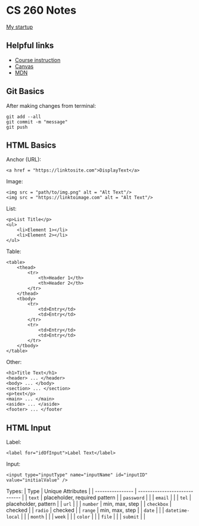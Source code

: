 # CS 260 Notes

[My startup](https://simon.cs260.click)

## Helpful links

- [Course instruction](https://github.com/webprogramming260)
- [Canvas](https://byu.instructure.com)
- [MDN](https://developer.mozilla.org)

## Git Basics

After making changes from terminal:
```
git add --all
git commit -m "message"
git push
```

## HTML Basics

Anchor (URL):
```
<a href = "https://linktosite.com">DisplayText</a>
```
Image:
```
<img src = "path/to/img.png" alt = "Alt Text"/>
<img src = "https://linktoimage.com" alt = "Alt Text"/>
```
List:
```
<p>List Title</p>
<ul>
    <li>Element 1></li>
    <li>Element 2></li>
</ul>
```
Table:
```
<table>
    <thead>
        <tr>
            <th>Header 1</th>
            <th>Header 2</th>
        </tr>
    </thead>
    <tbody>
        <tr>
            <td>Entry</td>
            <td>Entry</td>
        </tr>
        <tr>
            <td>Entry</td>
            <td>Entry</td>
        </tr>
    </tbody>
</table>
```
Other:
```
<h1>Title Text</h1>
<header> ... </header>
<body> ... </body>
<section> ... </section>
<p>text</p>
<main> ... </main>
<aside> ... </aside>
<footer> ... </footer
```

## HTML Input

Label:
```
<label for="idOfInput">Label Text</label>
```
Input:
```
<input type="inputType" name="inputName" id="inputID" value="initialValue" />
```
Types:
| Type             | Unique Attributes             |
| ---------------- | ----------------------------- |
| `text`           | placeholder, required pattern |
| `password`       |                               |
| `email`          |                               |
| `tel`            | placeholder, pattern          |
| `url`            |                               |
| `number`         | min, max, step                |
| `checkbox`       | checked                       |
| `radio`          | checked                       |
| `range`          | min, max, step                |
| `date`           |                               |
| `datetime-local` |                               |
| `month`          |                               |
| `week`           |                               |
| `color`          |                               |
| `file`           |                               |
| `submit`         |                               |